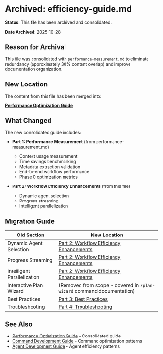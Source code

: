 # Archived: efficiency-guide.md

**Status**: This file has been archived and consolidated.

**Date Archived**: 2025-10-28

## Reason for Archival

This file was consolidated with `performance-measurement.md` to eliminate redundancy (approximately 30% content overlap) and improve documentation organization.

## New Location

The content from this file has been merged into:

**[Performance Optimization Guide](../../guides/performance-optimization.md)**

## What Changed

The new consolidated guide includes:
- **Part 1: Performance Measurement** (from performance-measurement.md)
  - Context usage measurement
  - Time savings benchmarking
  - Metadata extraction validation
  - End-to-end workflow performance
  - Phase 0 optimization metrics

- **Part 2: Workflow Efficiency Enhancements** (from this file)
  - Dynamic agent selection
  - Progress streaming
  - Intelligent parallelization

## Migration Guide

| Old Section | New Location |
|-------------|--------------|
| Dynamic Agent Selection | [Part 2: Workflow Efficiency Enhancements](../../guides/performance-optimization.md#dynamic-agent-selection) |
| Progress Streaming | [Part 2: Workflow Efficiency Enhancements](../../guides/performance-optimization.md#progress-streaming) |
| Intelligent Parallelization | [Part 2: Workflow Efficiency Enhancements](../../guides/performance-optimization.md#intelligent-parallelization) |
| Interactive Plan Wizard | (Removed from scope - covered in `/plan-wizard` command documentation) |
| Best Practices | [Part 3: Best Practices](../../guides/performance-optimization.md#part-3-best-practices) |
| Troubleshooting | [Part 4: Troubleshooting](../../guides/performance-optimization.md#part-4-troubleshooting) |

## See Also

- [Performance Optimization Guide](../../guides/performance-optimization.md) - Consolidated guide
- [Command Development Guide](../../guides/command-development-guide.md) - Command optimization patterns
- [Agent Development Guide](../../guides/agent-development-guide.md) - Agent efficiency patterns
